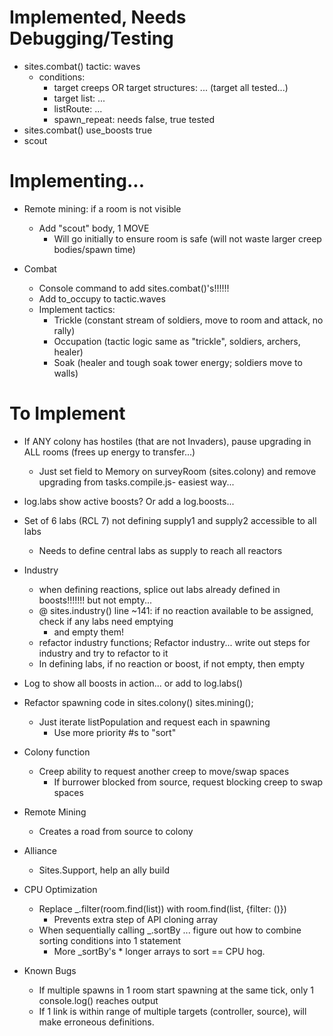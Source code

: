 # Implemented, Needs Debugging/Testing
- sites.combat() tactic: waves
	- conditions: 
		- target creeps OR target structures: ... (target all tested...) 
		- target list: ... 
		- listRoute: ... 
		- spawn_repeat: needs false, true tested
- sites.combat() use_boosts true
- scout


# Implementing...
- Remote mining: if a room is not visible
	- Add "scout" body, 1 MOVE
		- Will go initially to ensure room is safe (will not waste larger creep bodies/spawn time)

- Combat
	* Console command to add sites.combat()'s!!!!!!
	- Add to_occupy to tactic.waves
	- Implement tactics:
		- Trickle (constant stream of soldiers, move to room and attack, no rally)
		- Occupation (tactic logic same as "trickle", soldiers, archers, healer)
		- Soak (healer and tough soak tower energy; soldiers move to walls)



# To Implement

- If ANY colony has hostiles (that are not Invaders), pause upgrading in ALL rooms (frees up energy to transfer...)
	- Just set field to Memory on surveyRoom (sites.colony) and remove upgrading from tasks.compile.js- easiest way...

- log.labs show active boosts? Or add a log.boosts...

- Set of 6 labs (RCL 7) not defining supply1 and supply2 accessible to all labs
	- Needs to define central labs as supply to reach all reactors


- Industry
	* when defining reactions, splice out labs already defined in boosts!!!!!!! but not empty...
	- @ sites.industry() line ~141: if no reaction available to be assigned, check if any labs need emptying
		- and empty them!
	- refactor industry functions; Refactor industry... write out steps for industry and try to refactor to it
	- In defining labs, if no reaction or boost, if not empty, then empty

- Log to show all boosts in action... or add to log.labs()


- Refactor spawning code in sites.colony() sites.mining(); 
	- Just iterate listPopulation and request each in spawning 
		- Use more priority #s to "sort"

- Colony function
	- Creep ability to request another creep to move/swap spaces
		- If burrower blocked from source, request blocking creep to swap spaces

- Remote Mining
	- Creates a road from source to colony

- Alliance
	- Sites.Support, help an ally build

- CPU Optimization
	- Replace _.filter(room.find(list)) with room.find(list, {filter: ()}) 
		- Prevents extra step of API cloning array
	- When sequentially calling _.sortBy ... figure out how to combine sorting conditions into 1 statement
		- More _sortBy's * longer arrays to sort == CPU hog.

- Known Bugs
	- If multiple spawns in 1 room start spawning at the same tick, only 1 console.log() reaches output
	- If 1 link is within range of multiple targets (controller, source), will make erroneous definitions.